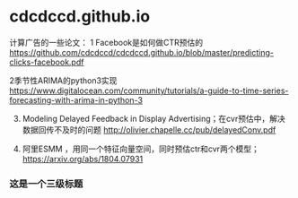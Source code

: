 # cdcdccd.github.io
计算广告的一些论文：
1 Facebook是如何做CTR预估的
https://github.com/cdcdccd/cdcdccd.github.io/blob/master/predicting-clicks-facebook.pdf

2季节性ARIMA的python3实现
https://www.digitalocean.com/community/tutorials/a-guide-to-time-series-forecasting-with-arima-in-python-3

3. Modeling Delayed Feedback in Display Advertising；在cvr预估中，解决数据回传不及时的问题
http://olivier.chapelle.cc/pub/delayedConv.pdf

4. 阿里ESMM ，用同一个特征向量空间，同时预估ctr和cvr两个模型；
https://arxiv.org/abs/1804.07931


### 这是一个三级标题
